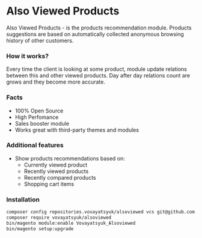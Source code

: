 # Also Viewed Products

Also Viewed Products - is the products recommendation module. Products
suggestions are based on automatically collected anonymous browsing history of
other customers.

### How it works?

Every time the client is looking at some product, module update relations
between this and other viewed products. Day after day relations count are grows
and they become more accurate.

### Facts

 -  100% Open Source
 -  High Perfomance
 -  Sales booster module
 -  Works great with third-party themes and modules

### Additional features

 -  Show products recommendations based on:
    -  Currently viewed product
    -  Recently viewed products
    -  Recently compared products
    -  Shopping cart items

### Installation

```bash
composer config repositories.vovayatsyuk/alsoviewed vcs git@github.com:vovayatsyuk/magento2-alsoviewed.git
composer require vovayatsyuk/alsoviewed
bin/magento module:enable Vovayatsyuk_Alsoviewed
bin/magento setup:upgrade
```
